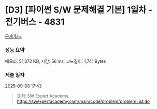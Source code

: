 # [D3] [파이썬 S/W 문제해결 기본] 1일차 - 전기버스 - 4831 

[문제 링크](https://swexpertacademy.com/main/code/problem/problemDetail.do?contestProbId=AWTLS24ao9ADFAVT) 

### 성능 요약

메모리: 51,072 KB, 시간: 56 ms, 코드길이: 1,741 Bytes

### 제출 일자

2025-09-08 17:43



> 출처: SW Expert Academy, https://swexpertacademy.com/main/code/problem/problemList.do